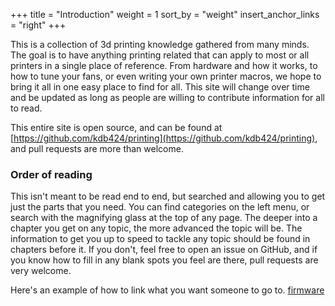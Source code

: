 +++
title = "Introduction"
weight = 1
sort_by = "weight"
insert_anchor_links = "right"
+++

This is a collection of 3d printing knowledge gathered from many minds. The goal
is to have anything printing related that can apply to most or all printers in a
single place of reference. From hardware and how it works, to how to tune your
fans, or even writing your own printer macros, we hope to bring it all in one
easy place to find for all. This site will change over time and be updated as
long as people are willing to contribute information for all to read.

This entire site is open source, and can be found at
[https://github.com/kdb424/printing](https://github.com/kdb424/printing), and
pull requests are more than welcome.


### Order of reading

This isn't meant to be read end to end, but searched and allowing you to get
just the parts that you need. You can find categories on the left menu, or
search with the magnifying glass at the top of any page. The deeper into a
chapter you get on any topic, the more advanced the topic will be. The
information to get you up to speed to tackle any topic should be found in
chapters before it. If you don't, feel free to open an issue on GitHub, and if
you know how to fill in any blank spots you feel are there, pull requests are
very welcome.

Here's an example of how to link what you want someone to go to. [firmware](../firmware/choice)
